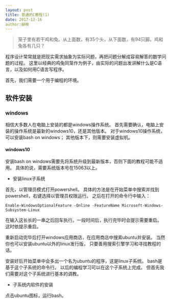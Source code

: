 ```yaml
---
layout: post
title: 普通的C教程(1)
date: 2017-12-16
author:赫映
---
```


> 笼子里有若干鸡和兔。从上面数，有35个头，从下面数，有94只脚。鸡和兔各有几只？

程序设计常常就是把现实需求抽象为实际问题，再把问题分解成容易解答的数学问题的过程。
这里以经典的鸡兔同笼作为例子，由实际的问题出发讲解什么是C语言，以及如何用C语言写程序。

首先，我们需要一个用于编程的环境。

## 软件安装

### windows

相信大多数人在电脑上安装的都是windows操作系统。
首先需要确认，电脑上安装的操作系统是最新的windows10，还是其他版本。
对于windows10操作系统，可以安装bash on windows；
其他版本下，则需要安装虚拟机。

#### windows10

安装bash on windows需要先将系统升级到最新版本，否则下面的教程可能不适用。
具体的说，需要系统版本号在15063以上。

- 安装linux子系统

首先，以管理员模式打开powershell。
具体的方法是在开始菜单中搜索并找到powershell，右键选择以管理员权限运行。
之后在打开的命令行中输入：

`Enable-WindowsOptionalFeature -Online -FeatureName Microsoft-Windows-Subsystem-Linux`

在输入这长长的一串之后回车执行。一段时间后，执行完毕时会提示需要重启。
这时依提示重启。

重新启动完毕后打开windows应用商店，在应用商店中搜索ubuntu并安装。
当然你也可以安装ubuntu以外的linux发行版，
只要善用搜索引擎学习和寻找教程的话。

安装好后开始菜单中会多出一个名为ubuntu的程序，这是linux子系统。
bash是基于这个子系统的命令行。
以后的编程学习可以在这个子系统上完成。
但首先我们需要对这个子系统进行基本的调教。

- 子系统内软件的安装

点击ubuntu图标，运行bash。
